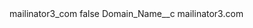 <?xml version="1.0" encoding="UTF-8"?>
<CustomMetadata xmlns="http://soap.sforce.com/2006/04/metadata" xmlns:xsi="http://www.w3.org/2001/XMLSchema-instance" xmlns:xsd="http://www.w3.org/2001/XMLSchema">
    <label>mailinator3_com</label>
    <protected>false</protected>
    <values>
        <field>Domain_Name__c</field>
        <value xsi:type="xsd:string">mailinator3.com</value>
    </values>
</CustomMetadata>
